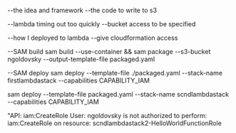 
--the idea and framework
--the code to write to s3

--lambda timing out too quickly
--bucket access to be specified

--how I deployed to lambda
--give cloudformation access


--SAM build
sam build --use-container && sam package --s3-bucket ngoldovsky --output-template-file packaged.yaml

--SAM deploy
sam deploy --template-file ./packaged.yaml --stack-name firstlambdastack --capabilities CAPABILITY_IAM


sam deploy --template-file packaged.yaml --stack-name scndlambdastack --capabilities CAPABILITY_IAM


"API: iam:CreateRole User: ngoldovsky is not authorized to perform: iam:CreateRole on resource: scndlambdastack2-HelloWorldFunctionRole
